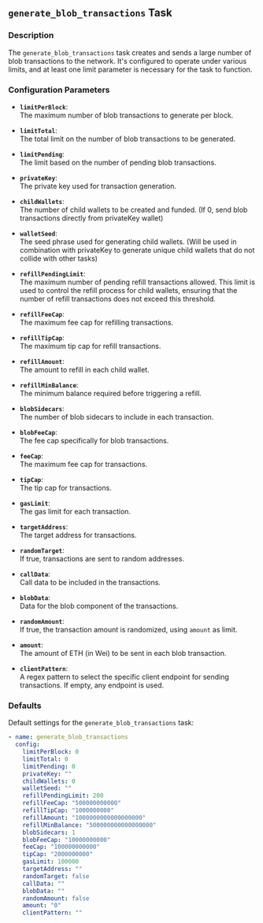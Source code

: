 ## `generate_blob_transactions` Task

### Description
The `generate_blob_transactions` task creates and sends a large number of blob transactions to the network. It's configured to operate under various limits, and at least one limit parameter is necessary for the task to function.

### Configuration Parameters

- **`limitPerBlock`**:\
  The maximum number of blob transactions to generate per block.

- **`limitTotal`**:\
  The total limit on the number of blob transactions to be generated.

- **`limitPending`**:\
  The limit based on the number of pending blob transactions.

- **`privateKey`**:\
  The private key used for transaction generation.

- **`childWallets`**:\
  The number of child wallets to be created and funded. (If 0, send blob transactions directly from privateKey wallet)

- **`walletSeed`**:\
  The seed phrase used for generating child wallets. (Will be used in combination with privateKey to generate unique child wallets that do not collide with other tasks)

- **`refillPendingLimit`**:\
  The maximum number of pending refill transactions allowed. This limit is used to control the refill process for child wallets, ensuring that the number of refill transactions does not exceed this threshold.

- **`refillFeeCap`**:\
  The maximum fee cap for refilling transactions.

- **`refillTipCap`**:\
  The maximum tip cap for refill transactions.

- **`refillAmount`**:\
  The amount to refill in each child wallet.

- **`refillMinBalance`**:\
  The minimum balance required before triggering a refill.

- **`blobSidecars`**:\
  The number of blob sidecars to include in each transaction.

- **`blobFeeCap`**:\
  The fee cap specifically for blob transactions.

- **`feeCap`**:\
  The maximum fee cap for transactions.

- **`tipCap`**:\
  The tip cap for transactions.

- **`gasLimit`**:\
  The gas limit for each transaction.

- **`targetAddress`**:\
  The target address for transactions.

- **`randomTarget`**:\
  If true, transactions are sent to random addresses.

- **`callData`**:\
  Call data to be included in the transactions.

- **`blobData`**:\
  Data for the blob component of the transactions.

- **`randomAmount`**:\
  If true, the transaction amount is randomized, using `amount` as limit.

- **`amount`**:\
  The amount of ETH (in Wei) to be sent in each blob transaction.

- **`clientPattern`**:\
  A regex pattern to select the specific client endpoint for sending transactions. If empty, any endpoint is used.

### Defaults

Default settings for the `generate_blob_transactions` task:

```yaml
- name: generate_blob_transactions
  config:
    limitPerBlock: 0
    limitTotal: 0
    limitPending: 0
    privateKey: ""
    childWallets: 0
    walletSeed: ""
    refillPendingLimit: 200
    refillFeeCap: "500000000000"
    refillTipCap: "1000000000"
    refillAmount: "1000000000000000000"
    refillMinBalance: "500000000000000000"
    blobSidecars: 1
    blobFeeCap: "10000000000"
    feeCap: "100000000000"
    tipCap: "2000000000"
    gasLimit: 100000
    targetAddress: ""
    randomTarget: false
    callData: ""
    blobData: ""
    randomAmount: false
    amount: "0"
    clientPattern: ""
```
